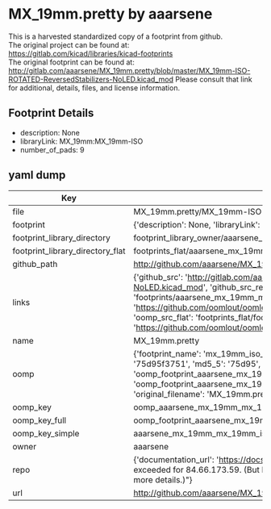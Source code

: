 # MX_19mm.pretty by aaarsene  
This is a harvested standardized copy of a footprint from github.  
The original project can be found at:  
https://gitlab.com/kicad/libraries/kicad-footprints  
The original footprint can be found at:
http://gitlab.com/aaarsene/MX_19mm.pretty/blob/master/MX_19mm-ISO-ROTATED-ReversedStabilizers-NoLED.kicad_mod
Please consult that link for additional, details, files, and license information.  
## Footprint Details
* description: None  
* libraryLink: MX_19mm:MX_19mm-ISO  
* number_of_pads: 9  
## yaml dump  
| Key | Value |  
| --- | --- |  
| file | MX_19mm.pretty/MX_19mm-ISO-NoLED.kicad_mod |  
| footprint | {'description': None, 'libraryLink': 'MX_19mm:MX_19mm-ISO', 'number_of_pads': 9} |  
| footprint_library_directory | footprint_library_owner/aaarsene_MX_19mm.pretty |  
| footprint_library_directory_flat | footprints_flat/aaarsene_mx_19mm_mx_19mm_iso_noled/working |  
| github_path | http://github.com/aaarsene/MX_19mm.pretty/blob/master/MX_19mm-ISO-NoLED.kicad_mod |  
| links | {'github_src': 'http://gitlab.com/aaarsene/MX_19mm.pretty/blob/master/MX_19mm-ISO-ROTATED-ReversedStabilizers-NoLED.kicad_mod', 'github_src_repo': 'https://gitlab.com/kicad/libraries/kicad-footprints', 'oomp_bot': 'footprints/aaarsene_mx_19mm_mx_19mm_iso_noled/working', 'oomp_bot_github': 'https://github.com/oomlout/oomlout_oomp_footprint_bot/tree/main/footprints/aaarsene_mx_19mm_mx_19mm_iso_noled/working', 'oomp_src_flat': 'footprints_flat/footprints_flat/aaarsene_mx_19mm_mx_19mm_iso_noled/working', 'oomp_src_flat_github': 'https://github.com/oomlout/oomlout_oomp_footprint_src/tree/main/footprints_flat/aaarsene_mx_19mm_mx_19mm_iso_noled/working'} |  
| name | MX_19mm.pretty |  
| oomp | {'footprint_name': 'mx_19mm_iso_noled', 'library_name': 'mx_19mm', 'md5': '75d95f3751295d9852dfc1fcdfb08c09', 'md5_10': '75d95f3751', 'md5_5': '75d95', 'md5_6': '75d95f', 'oomp_key': 'oomp_aaarsene_mx_19mm_mx_19mm_iso_noled', 'oomp_key_extra': 'oomp_footprint_aaarsene_mx_19mm_mx_19mm_iso_noled', 'oomp_key_full': 'oomp_footprint_aaarsene_mx_19mm_mx_19mm_iso_noled_75d95f', 'oomp_key_simple': 'aaarsene_mx_19mm_mx_19mm_iso_noled', 'original_filename': 'MX_19mm.pretty/MX_19mm-ISO-NoLED.kicad_mod', 'owner_name': 'aaarsene'} |  
| oomp_key | oomp_aaarsene_mx_19mm_mx_19mm_iso_noled |  
| oomp_key_full | oomp_footprint_aaarsene_mx_19mm_mx_19mm_iso_noled |  
| oomp_key_simple | aaarsene_mx_19mm_mx_19mm_iso_noled |  
| owner | aaarsene |  
| repo | {'documentation_url': 'https://docs.github.com/rest/overview/resources-in-the-rest-api#rate-limiting', 'message': "API rate limit exceeded for 84.66.173.59. (But here's the good news: Authenticated requests get a higher rate limit. Check out the documentation for more details.)"} |  
| url | http://github.com/aaarsene/MX_19mm.pretty |  

